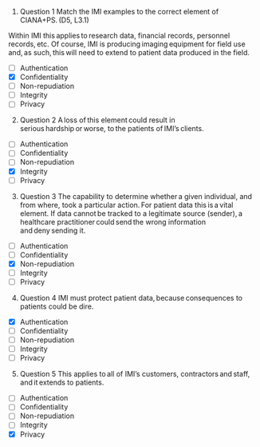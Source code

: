 1. Question 1
Match the IMI examples to the correct element of CIANA+PS. (D5, L3.1)

Within IMI this applies to research data, financial records, personnel records, etc. Of course, IMI is producing imaging equipment for field use and, as such, this will need to extend to patient data produced in the field. 

- [ ] Authentication
- [x] Confidentiality
- [ ] Non-repudiation
- [ ] Integrity
- [ ] Privacy

2. Question 2
A loss of this element could result in serious hardship or worse, to the patients of IMI’s clients.

- [ ] Authentication
- [ ] Confidentiality
- [ ] Non-repudiation
- [x] Integrity
- [ ] Privacy

3. Question 3
The capability to determine whether a given individual, and from where, took a particular action. For patient data this is a vital element. If data cannot be tracked to a legitimate source (sender), a healthcare practitioner could send the wrong information and deny sending it. 

- [ ] Authentication
- [ ] Confidentiality
- [x] Non-repudiation
- [ ] Integrity
- [ ] Privacy

4. Question 4
IMI must protect patient data, because consequences to patients could be dire. 

- [x] Authentication
- [ ] Confidentiality
- [ ] Non-repudiation
- [ ] Integrity
- [ ] Privacy

5. Question 5
This applies to all of IMI’s customers, contractors and staff, and it extends to patients.

- [ ] Authentication
- [ ] Confidentiality
- [ ] Non-repudiation
- [ ] Integrity
- [x] Privacy
